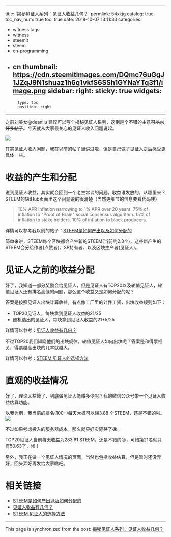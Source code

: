 
---
title: '揭秘见证人系列：见证人收益几何？'
permlink: 54xkjg
catalog: true
toc_nav_num: true
toc: true
date: 2018-10-07 13:11:33
categories:
- witness
tags:
- witness
- steemit
- steem
- cn-programming
- cn
thumbnail: https://cdn.steemitimages.com/DQmc76uGgJ1JZqJ9N1shuaz1h6q1vkfS6SSh1GYNaYTq3f1/image.png
sidebar:
    right:
        sticky: true
widgets:
    -
        type: toc
        position: right
---


之前刘美女@deanliu 建议可以写个揭秘见证人系列，这倒是个不错的主意~~可以水好多帖子~~。今天就从大家最关心的见证人收入问题说起。

![](https://cdn.steemitimages.com/DQmc76uGgJ1JZqJ9N1shuaz1h6q1vkfS6SSh1GYNaYTq3f1/image.png)

其实见证人收入问题，我在以前的帖子里讲过啦，但是自己做了见证人之后感受更具体一些。

# 收益的产生和分配

说到见证人收益，其实就会回到一个老生常谈的问题，收益谁发放的，从哪里来？STEEM的GitHub页面里这个问题说的很清楚（当然更细节的信息要看代码喽）

>10% APR inflation narrowing to 1% APR over 20 years.
75% of inflation to "Proof of Brain" social consensus algorithm.
15% of inflation to stake holders.
10% of inflation to block producers.

详情可以参考我以前的帖子：[STEEM是如何产出以及如何分配的](https://steemit.com/steemdev/@oflyhigh/4gg2lp-steem)

简单来讲，STEEM每个区块都会产生新的STEEM(当前约2.3个)，这些新产生的STEEM会分给作者(点赞者)、SP持有者、以及区块生产者(见证人)。

# 见证人之前的收益分配

好了，我知道一部分奖励会给见证人，但是见证人有TOP20以及轮值见证人，轮值见证人还有排名高低的问题，那么这个收益又是如何分配的呢？

答案是按照见证人出块计算收益，有点像工厂里的计件工资，出块收益规则如下：
* TOP20见证人，每块拿到见证人收益的21/25
* 随机选出的见证人，每块拿到见证人收益的21*5/25

详情可以参考：[见证人收益有几何？](https://steemit.com/witness/@oflyhigh/6cdbvp)

不过TOP20我们知晓他们的出块规律，轮值见证人如何出块呢？答案是和得票相关，得票越高出块的几率就越大。

详情可以参考：[STEEM 见证人的选择方法](https://steemit.com/witness/@oflyhigh/51sugk-steem)


# 直观的收益情况

好了，理论太枯燥了，到底做见证人能赚多少呢？我的微信公众号带一个见证人收益估算功能。

以我为例，我当前的排名(100+)每天大概可以赚3.88 个STEEM，还是不错的啦。
![](https://cdn.steemitimages.com/DQmUX22Uc1MVf3iDhuEAKZYZ9BcTh5t13rdpkm4mvD5iZjj/image.png)

不过如果考虑投入的服务器成本，那么就只好实际哭了😭。

TOP20见证人当前每天收益为283.61 STEEM，还是不错的😍，可惜第21名就只有50.63了，惨！

另外，我正在做一个见证人情况的页面，当然也包括收益估算，但是暂时还没弄好，回头弄好再发给大家瞧吧。

# 相关链接

* [STEEM是如何产出以及如何分配的](https://steemit.com/steemdev/@oflyhigh/4gg2lp-steem)
* [见证人收益有几何？](https://steemit.com/witness/@oflyhigh/6cdbvp)
* [STEEM 见证人的选择方法](https://steemit.com/witness/@oflyhigh/51sugk-steem)

- - -

This page is synchronized from the post: [揭秘见证人系列：见证人收益几何？](https://steemit.com/@oflyhigh/54xkjg)
